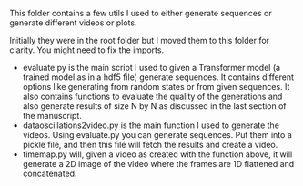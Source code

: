 This folder contains a few utils I used to either generate sequences or generate different videos or plots.

Initially they were in the root folder but I moved them to this folder for clarity. You might need to fix the imports.

* evaluate.py is the main script I used to given a Transformer model (a trained model as in a hdf5 file) generate sequences. It contains different options like generating from random states or from given sequences. It also contains functions to evaluate the quality of the generations and also generate results of size N by N as discussed in the last section of the manuscript.
* dataoscillations2video.py is the main function I used to generate the videos. Using evaluate.py you can generate sequences. Put them into a pickle file, and then this file will fetch the results and create a video.
* timemap.py will, given a video as created with the function above, it will generate a 2D image of the video where the frames are 1D flattened and concatenated.